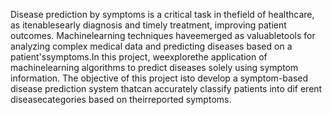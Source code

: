 Disease prediction by symptoms is a critical task in thefield of healthcare, as itenablesearly diagnosis and timely
treatment, improving patient outcomes. Machinelearning techniques haveemerged as valuabletools for analyzing
complex medical data and predicting diseases based on a patient'ssymptoms.In this project, weexplorethe application of
machinelearning algorithms to predict diseases solely using symptom information. The objective of this project isto
develop a symptom-based disease prediction system thatcan accurately classify patients into dif erent diseasecategories
based on theirreported symptoms.
